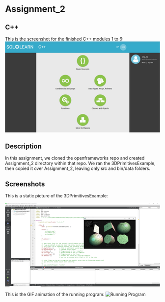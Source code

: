 # Assignment_2

## C++
This is the screenshot for the finished C++ modules 1 to 6:
![Module Status](../modules_1_to_6.png)

## Description
In this assignment, we cloned the openframeworks repo and created Assignment_2 directory within that repo. We ran the 3DPrimitivesExample, then copied it over Assignment_2, leaving only src and bin/data folders. 

## Screenshots
This is a static picture of the 3DPrimitivesExample:

![Running Program](/testing_example.png)

This is the GIF animation of the running program:
![Running Program](../running_program.gif)